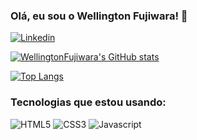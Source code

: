 ### Olá, eu sou o Wellington Fujiwara! 👋

[![Linkedin](https://img.shields.io/badge/LinkedIn-0077B5?style=for-the-badge&logo=linkedin&logoColor=white)](https://www.linkedin.com/in/wellington-xavier-alves-fujiwara-65a04018a/)

[![WellingtonFujiwara's GitHub stats](https://github-readme-stats.vercel.app/api?username=WellingtonFujiwara&show_icons=true&theme=dark)](https://github.com/WellingtonFujiwara/github-readme-stats)

[![Top Langs](https://github-readme-stats.vercel.app/api/top-langs/?username=WellingtonFujiwara)](https://github.com/WellingtonFujiwara/github-readme-stats)

### Tecnologias que estou usando:

![HTML5](https://img.shields.io/badge/HTML5-E34F26?style=for-the-badge&logo=html5&logoColor=white)
![CSS3](https://img.shields.io/badge/CSS3-1572B6?style=for-the-badge&logo=css3&logoColor=white)
![Javascript](https://img.shields.io/badge/JavaScript-F7DF1E?style=for-the-badge&logo=javascript&logoColor=black)
